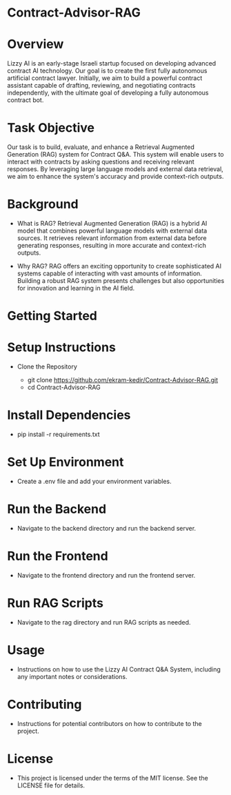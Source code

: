 # Contract-Advisor-RAG
# Overview

Lizzy AI is an early-stage Israeli startup focused on developing advanced contract AI technology. Our goal is to create the first fully autonomous artificial contract lawyer. Initially, we aim to build a powerful contract assistant capable of drafting, reviewing, and negotiating contracts independently, with the ultimate goal of developing a fully autonomous contract bot.

# Task Objective
Our task is to build, evaluate, and enhance a Retrieval Augmented Generation (RAG) system for Contract Q&A. This system will enable users to interact with contracts by asking questions and receiving relevant responses. By leveraging large language models and external data retrieval, we aim to enhance the system's accuracy and provide context-rich outputs.

# Background

- What is RAG?
Retrieval Augmented Generation (RAG) is a hybrid AI model that combines powerful language models with external data sources. It retrieves relevant information from external data before generating responses, resulting in more accurate and context-rich outputs.

- Why RAG?
RAG offers an exciting opportunity to create sophisticated AI systems capable of interacting with vast amounts of information. Building a robust RAG system presents challenges but also opportunities for innovation and learning in the AI field.

# Getting Started

# Setup Instructions

- Clone the Repository

  - git clone <https://github.com/ekram-kedir/Contract-Advisor-RAG.git>
  - cd Contract-Advisor-RAG

# Install Dependencies

- pip install -r requirements.txt

# Set Up Environment

- Create a .env file and add your environment variables.

# Run the Backend

- Navigate to the backend directory and run the backend server.

# Run the Frontend

- Navigate to the frontend directory and run the frontend server.

# Run RAG Scripts

- Navigate to the rag directory and run RAG scripts as needed.

# Usage

- Instructions on how to use the Lizzy AI Contract Q&A System, including any important notes or considerations.

# Contributing

- Instructions for potential contributors on how to contribute to the project.

# License

- This project is licensed under the terms of the MIT license. See the LICENSE file for details.
